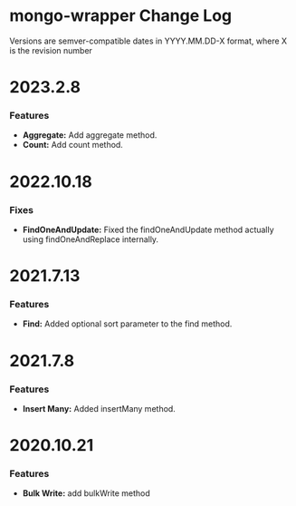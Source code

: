 # mongo-wrapper Change Log

Versions are semver-compatible dates in YYYY.MM.DD-X format, where X is the 
revision number


# 2023.2.8

### Features
* **Aggregate:** Add aggregate method.
* **Count:** Add count method.


# 2022.10.18

### Fixes
* **FindOneAndUpdate:** Fixed the findOneAndUpdate method actually using
findOneAndReplace internally.


# 2021.7.13

### Features
* **Find:** Added optional sort parameter to the find method.


# 2021.7.8

### Features
* **Insert Many:** Added insertMany method.


# 2020.10.21

### Features
* **Bulk Write:** add bulkWrite method

